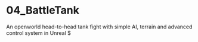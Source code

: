 # 04_BattleTank
An openworld head-to-head tank fight with simple AI, terrain and advanced control system in Unreal $
